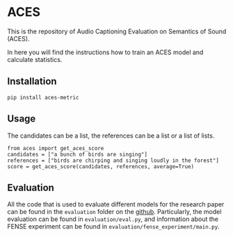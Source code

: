 # ACES

This is the repository of Audio Captioning Evaluation on Semantics of Sound (ACES). 

In here you will find the instructions how to train an ACES model and calculate statistics. 

## Installation
```
pip install aces-metric
```
## Usage
The candidates can be a list, the references can be a list or a list of lists. 
```
from aces import get_aces_score
candidates = ["a bunch of birds are singing"]
references = ["birds are chirping and singing loudly in the forest"]
score = get_aces_score(candidates, references, average=True)
```

## Evaluation
All the code that is used to evaluate different models for the research paper can be found in the `evaluation` folder on the [github](https://github.com/GlJS/ACES). Particularly, the model evaluation can be found in `evaluation/eval.py`, and information about the FENSE experiment can be found in `evaluation/fense_experiment/main.py`. 
